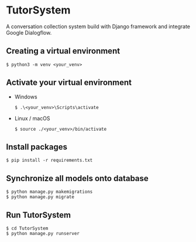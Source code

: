 # TutorSystem
A conversation collection system build with Django framework and integrate Google Dialogflow.

## Creating a virtual environment

```
$ python3 -m venv <your_venv>
```

## Activate your virtual environment

* Windows

  `
  $ .\<your_venv>\Scripts\activate
  `

* Linux / macOS

  `
  $ source ./<your_venv>/bin/activate
  `

## Install packages

```
$ pip install -r requirements.txt
```

## Synchronize all models onto database

```
$ python manage.py makemigrations
$ python manage.py migrate
```

## Run TutorSystem

```
$ cd TutorSystem
$ python manage.py runserver
```
